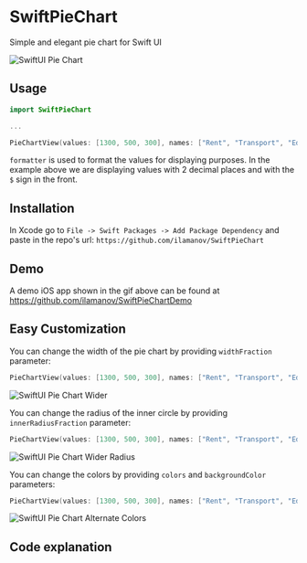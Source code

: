 # SwiftPieChart

Simple and elegant pie chart for Swift UI

![SwiftUI Pie Chart](./Resources/demo.gif "SwiftUI Pie Chart")

## Usage

```swift
import SwiftPieChart

...

PieChartView(values: [1300, 500, 300], names: ["Rent", "Transport", "Education"], formatter: {value in String(format: "$%.2f", value)})
```

`formatter` is used to format the values for displaying purposes. In the example above we are displaying values with 2 decimal places and with the `$` sign in the front.

## Installation

In Xcode go to `File -> Swift Packages -> Add Package Dependency` and paste in the repo's url: `https://github.com/ilamanov/SwiftPieChart`

## Demo

A demo iOS app shown in the gif above can be found at https://github.com/ilamanov/SwiftPieChartDemo

## Easy Customization

You can change the width of the pie chart by providing `widthFraction` parameter:
```swift
PieChartView(values: [1300, 500, 300], names: ["Rent", "Transport", "Education"], formatter: {value in String(format: "$%.2f", value)}, widthFraction: 0.95)
```
![SwiftUI Pie Chart Wider](./Resources/demo_width.png "SwiftUI Pie Chart Wider")

You can change the radius of the inner circle by providing `innerRadiusFraction` parameter:
```swift
PieChartView(values: [1300, 500, 300], names: ["Rent", "Transport", "Education"], formatter: {value in String(format: "$%.2f", value)}, innerRadiusFraction: 0.5)
```
![SwiftUI Pie Chart Wider Radius](./Resources/demo_radius.png "SwiftUI Pie Chart Wider Radius")

You can change the colors by providing `colors` and `backgroundColor` parameters:
```swift
PieChartView(values: [1300, 500, 300], names: ["Rent", "Transport", "Education"], formatter: {value in String(format: "$%.2f", value)}, colors: [Color.red, Color.purple, Color.orange], backgroundColor: Color(red: 30 / 255, green: 54 / 255, blue: 14 / 255, opacity: 1.0))
```
![SwiftUI Pie Chart Alternate Colors](./Resources/demo_alternate_colors.png "SwiftUI Pie Chart Alternate Colors")

## Code explanation
